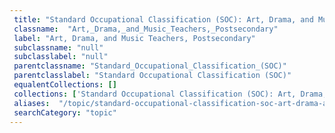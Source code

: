 ```yaml
--- 
 title: "Standard Occupational Classification (SOC): Art, Drama, and Music Teachers, Postsecondary" 
 classname:  "Art,_Drama,_and_Music_Teachers,_Postsecondary" 
 label: "Art, Drama, and Music Teachers, Postsecondary" 
 subclassname: "null" 
 subclasslabel: "null" 
 parentclassname: "Standard_Occupational_Classification_(SOC)" 
 parentclasslabel: "Standard Occupational Classification (SOC)" 
 equalentCollections: [] 
 collections: ['Standard Occupational Classification (SOC): Art, Drama, and Music Teachers, Postsecondary']
 aliases:  "/topic/standard-occupational-classification-soc-art-drama-and-music-teachers-postsecondary"  
 searchCategory: "topic" 
---
```

